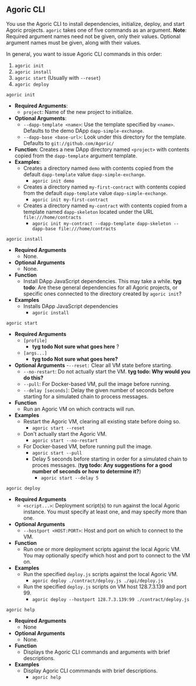 ## Agoric CLI

You use the Agoric CLI to install dependencies, initialize, deploy, and start Agoric projects. `agoric` takes one of five commands as an argument. **Note**: Required argument names need not be given, only their values. Optional argument names must be given, along with their values.

In general, you want to issue Agoric CLI commands in this order:
1. `agoric init`
2. `agoric install`
3. `agoric start` (Usually with `--reset`)
4. `agoric deploy`

`agoric init`
- **Required Arguments**:
    - `project`: Name of the new project to initialize.
- **Optional Arguments**:
    - `--dapp-template <name>`: Use the template specified by `<name>`. Defaults to the demo DApp `dapp-simple-exchange`.
    - `--dapp-base <base-url>`: Look under this directory for the template. Defaults to `git://github.com/Agoric/`
- **Function**: Creates a new DApp directory named `<project>` with contents copied from the `dapp-template` argument template.
- **Examples**:
  - Creates a directory named `demo` with contents copied from the default `dapp-template` value `dapp-simple-exchange`.
	- `agoric init demo`
  - Creates a directory named `my-first-contract` with contents copied from the default `dapp-template` value `dapp-simple-exchange`.
	  - `agoric init my-first-contract`
  - Creates a directory named `my-contract` with contents copied from a template named `dapp-skeleton` located under the URL `file:///home/contracts`
	  - `agoric init my-contract --dapp-template dapp-skeleton --dapp-base file:///home/contracts` 

`agoric install`
- **Required Arguments**
  - None.
- **Optional Arguments**
  - None.
- **Function**
  - Install DApp JavaScript dependencies. This may take a while. **tyg todo**: Are these general dependencies for all Agoric projects, or specific ones connected to the directory created by `agoric init`?
- **Examples**
  - Installs DApp JavaScript dependencies
	- `agoric install`

`agoric start`
- **Required Arguments**
  - `[profile]`
	- **tyg todo Not sure what goes here** ?
  - `[args...]`
    - **tyg todo Not sure what goes here?**	
- **Optional Arguments**
	-`--reset:`  Clear all VM state before starting.
    - `--no-restart`: Do not actually start the VM. **tyg todo: Why
      would you do this?**
    - `--pull`:  For Docker-based VM, pull the image before running.
    - `--delay [seconds]`: Delay the given number of seconds before
      starting for a simulated chain to process messages.
- **Function**
  - Run an Agoric VM on which contracts will run.
- **Examples**
  - Restart the Agoric VM, clearing all existing state before doing so.  
    - `agoric start --reset`
  - Don't actually start the Agoric VM.
    - `agoric start --no-restart`
  - For Docker-based VM, before running pull the image.
	  - `agoric start --pull`
    - Delay 5 seconds before starting in order for a simulated chain to
 proces messages. (**tyg todo: Any suggestions for a good number of
 seconds or how to determine it?**)
      - `agoric start --delay 5`

`agoric deploy`
- **Required Arguments**
  - `<script...>`: Deployment script(s) to run against the local Agoric instance. You must specify at least one, and may specify more than one. 
- **Optional Arguments**
  - `--hostport <HOST:PORT>`: Host and port on which to connect to the VM.
- **Function**
  - Run one or more deployment scripts against the local Agoric VM. You may optionally specify which host and port to connect to the VM on.
- **Examples**
  - Run the specified `deploy.js` scripts against the local Agoric VM.
    - `agoric deploy ./contract/deploy.js ./api/deploy.js`
  - Run the specified `deploy.js` scripts on VM host 128.7.3.139 and
    port 99.
    - `agoric deploy --hostport 128.7.3.139:99 ./contract/deploy.js`

`agoric help`
- **Required Arguments**
  - None
- **Optional Arguments**
  - None.
- **Function**
  - Displays the Agoric CLI commands and arguments with brief descriptions.
- **Examples**
  - Display Agoric CLI commmands with brief descriptions.
    - `agoric help`
